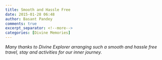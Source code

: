 ```yaml
---
title: Smooth and Hassle Free
date: 2015-01-28 06:48
author: Basant Pandey
comments: true
excerpt_separator: <!--more-->
categories: [Divine Memories]
---
```

<p><i>Many thanks to Divine Explorer arranging such a smooth and hassle free travel,<!--more--> stay and activities for our inner journey.</i><strong><i> </i><br /></strong></p>
